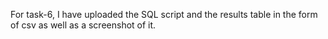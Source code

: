 For task-6, I have uploaded the SQL script and the results table in the form of csv as well as a screenshot of it. 
